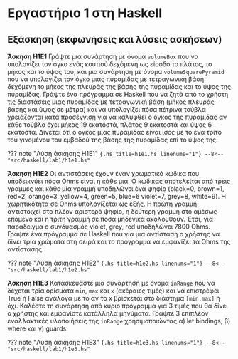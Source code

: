 # Εργαστήριο 1 στη Ηaskell

## Εξάσκηση (εκφωνήσεις και λύσεις ασκήσεων)

**Άσκηση H1E1** Γράψτε μια συνάρτηση με όνομα ```volumeBox``` που να υπολογίζει τον όγκο ενός κουτιού δεχόμενη ως είσοδο το πλάτος, το μήκος και το ύψος του, και μια συνάρτηση με όνομα ```volumeSquarePyramid``` που να υπολογίζει τον όγκο μιας πυραμίδας με τετραγωνική βάση δεχόμενη το μήκος της πλευράς της βάσης της πυραμίδας και το ύψος της πυραμίδας. Γράψτε ένα πρόγραμμα σε Haskell που να ζητά από το χρήστη τις διαστάσεις μιας πυραμίδας με τετραγωνική βάση (μήκος πλευράς βάσης και ύψος σε μέτρα) και να υπολογίζει πόσα πέτρινα τούβλα χρειάζονται κατά προσέγγιση για να καλυφθεί ο όγκος της πυραμίδας αν κάθε τούβλο έχει μήκος 19 εκατοστά, πλάτος 9 εκατοστά και ύψος 6 εκατοστά. Δίνεται ότι ο όγκος μιας πυραμίδας είναι ίσος με το ένα τρίτο του γινομένου του εμβαδού της βάσης της πυραμίδας επί το ύψος της.

??? note "Λύση άσκησης H1E1"
    ```{.hs title=h1e1.hs linenums="1"}
    --8<-- "src/haskell/lab1/h1e1.hs"
    ```

**Άσκηση H1E2** Οι αντιστάσεις έχουν έναν χρωματικό κώδικα που υποδεικνύει πόσα Ohms είναι η κάθε μια. Ο κώδικας αποτελείται από τρεις γραμμές και κάθε μία γραμμή υποδηλώνει ένα ψηφίο (black=0, brown=1, red=2, orange=3, yellow=4, green=5, blue=6 violet=7, grey=8, white=9). Η χωρητικότητα σε Ohms υπολογίζεται ως εξής. Η πρώτη γραμμή αντιστοιχεί στο πλέον αριστερό ψηφίο, η δεύτερη γραμμή στο αμέσως επόμενο και η τρίτη γραμμή σε ποσα μηδενικά ακολουθούν. Έτσι, για παράδειγμα ο συνδυασμός violet, grey, red υποδηλώνει 7800 Ohms. Γράψτε ένα πρόγραμμα σε Haskell που για μια αντίσταση ο χρήστης να δίνει τρία χρώματα στη σειρά και το πρόγραμμα να εμφανίζει τα Ohms της αντίστασης.


??? note "Λύση άσκησης H1E2"
    ```{.hs title=h1e2.hs linenums="1"}
    --8<-- "src/haskell/lab1/h1e2.hs"
    ```

**Άσκηση H1E3** Κατασκευάστε μια συνάρτηση με όνομα ```inRange``` που να δέχεται τρία ορίσματα ```min```, ```max``` και ```x``` (ακέραιες τιμές) και να επιστρέφει True ή False ανάλογα με το αν το x βρίσκεται στο διάστημα ```[min,max]``` ή όχι. Καλέστε τη συνάρτηση από κύριο πρόγραμμα για 3 τιμές που θα δίνει ο χρήστης και εμφανίστε κατάλληλα μηνύματα. Γράψτε 3 επιπλέον εναλλακτικές υλοποιήσεις της ```inRange``` χρησιμοποιώντας α) let bindings, β) where και γ) guards.


??? note "Λύση άσκησης H1E3"
    ```{.hs title=h1e3.hs linenums="1"}
    --8<-- "src/haskell/lab1/h1e3.hs"
    ```

<!-- **Άσκηση H1E4** -->